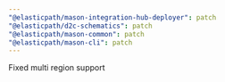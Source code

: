 ```yaml
---
"@elasticpath/mason-integration-hub-deployer": patch
"@elasticpath/d2c-schematics": patch
"@elasticpath/mason-common": patch
"@elasticpath/mason-cli": patch
---
```


Fixed multi region support
